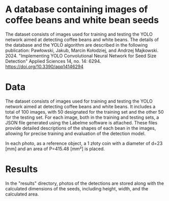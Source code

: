 # A database containing images of coffee beans and white bean seeds

The dataset consists of images used for training and testing the YOLO network aimed at detecting coffee beans and white beans. The details of the database and the YOLO algorithm are described in the following publication: Pawłowski, Jakub, Marcin Kołodziej, and Andrzej Majkowski. 2024. "Implementing YOLO Convolutional Neural Network for Seed Size Detection" Applied Sciences 14, no. 14: 6294. https://doi.org/10.3390/app14146294

# Data
The dataset consists of images used for training and testing the YOLO network aimed at detecting coffee beans and white beans. It includes a total of 100 images, with 50 designated for the training set and the other 50 for the testing set. 
For each image, both in the training and testing sets, a JSON file generated using the Labelme software is attached. These files provide detailed descriptions of the shapes of each bean in the images, allowing for precise training and evaluation of the detection model.

In each photo, as a reference object, a 1 złoty coin with a diameter of d=23 [mm] and an area of P=415.48 [mm²] is placed.

# Results 
In the "results" directory, photos of the detections are stored along with the calculated dimensions of the seeds, including height, width, and the calculated area.



